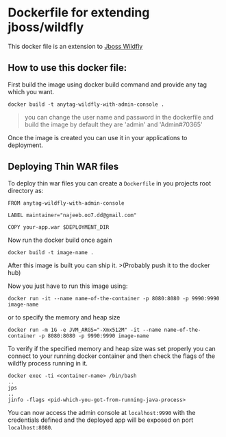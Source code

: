 # Dockerfile for extending jboss/wildfly

This docker file is an extension to [Jboss Wildfly](https://hub.docker.com/r/jboss/wildfly)

## How to use this docker file:
  First build the image using docker build command and provide any tag which you want.
  
  `docker build -t anytag-wildfly-with-admin-console .`
  
  > you can change the user name and password in the dockerfile and build the image by default they are 'admin' and 'Admin#70365'
  
  Once the image is created you can use it in your applications to deployment.
  
## Deploying Thin WAR files
  To deploy thin war files you can create a `Dockerfile` in you projects root directory as:
  
  ```
  FROM anytag-wildfly-with-admin-console

  LABEL maintainer="najeeb.oo7.dd@gmail.com"

  COPY your-app.war $DEPLOYMENT_DIR
  ```
  
  Now run the docker build once again
  
  `docker build -t image-name .`
  
  After this image is built you can ship it. >(Probably push it to the docker hub)
  
  Now you just have to run this image using:
  
  `docker run -it --name name-of-the-container -p 8080:8080 -p 9990:9990 image-name`
  
  or to specify the memory and heap size
  
  `docker run -m 1G -e JVM_ARGS="-Xmx512M" -it --name name-of-the-container -p 8080:8080 -p 9990:9990 image-name`
  
  To verify if the specified memory and heap size was set properly you can connect to your running docker container and then check the flags of the wildfly process running in it.
  
  ```
  docker exec -ti <container-name> /bin/bash 
  ..
  jps
  ..
  jinfo -flags <pid-which-you-got-from-running-java-process>
  ```
  
  You can now access the admin console at `localhost:9990` with the credentials defined and the deployed app will be exposed on port `localhost:8080`.
